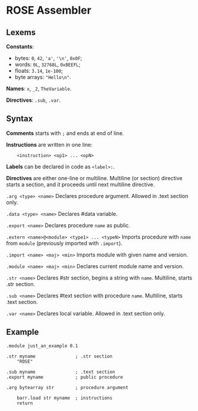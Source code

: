 ROSE Assembler
==============

## Lexems

**Constants**:
* bytes: `0`, `42`, `'a'`, `'\n'`, `0x0F`;
* words: `0L`, `32768L`, `0xBEEFL`;
* floats: `3.14`, `1e-100`;
* byte arrays: `"Hello\n"`.

**Names**: `x`, `_2`, `TheVariable`.

**Directives**: `.sub`, `.var`.

## Syntax

**Comments** starts with `;` and ends at end of line.

**Instructions** are written in one line:
```
	<instruction> <op1> ... <opN>
```

**Labels** can be declared in code as `<label>:`.

**Directives** are either one-line or multiline. Multiline (or section) directive starts a section, and it proceeds until next multiline directive.

`.arg <type> <name>`
Declares procedure argument. Allowed in .text section only.

`.data <type> <name>`
Declares #data variable.

`.export <name>`
Declares procedure `name` as public.

`.extern <name>@<module> <type1> ... <typeN>`
Imports procedure with `name` from `module` (previously imported with `.import`).

`.import <name> <maj> <min>`
Imports module with given name and version.

`.module <name> <maj> <min>`
Declares current module name and version.

`.str <name>`
Declares #str section, begins a string with `name`. Multiline, starts .str section.

`.sub <name>`
Declares #text section with procedure `name`. Multiline, starts .text section.

`.var <name>`
Declares local variable. Allowed in .text section only.

## Example
```
.module just_an_example 0.1

.str myname               ; .str section
	"ROSE"

.sub myname               ; .text section
.export myname            ; public procedure

.arg bytearray str        ; procedure argument

	barr.load str myname  ; instructions
	return
```
